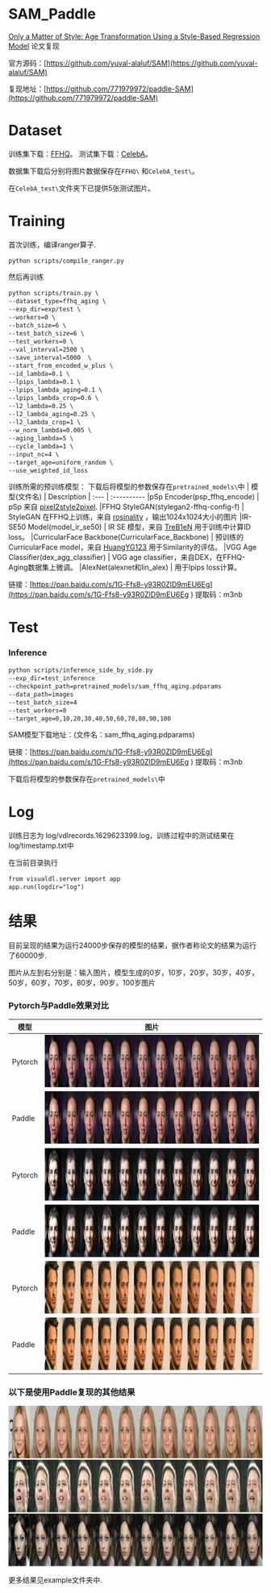 # SAM_Paddle
[Only a Matter of Style: Age Transformation Using a Style-Based Regression Model](https://paperswithcode.com/paper/only-a-matter-of-style-age-transformation) 论文复现

官方源码：[https://github.com/yuval-alaluf/SAM](https://github.com/yuval-alaluf/SAM)

复现地址：[https://github.com/771979972/paddle-SAM](https://github.com/771979972/paddle-SAM)

# Dataset
训练集下载：[FFHQ](https://github.com/NVlabs/ffhq-dataset)。
测试集下载：[CelebA](http://mmlab.ie.cuhk.edu.hk/projects/CelebA.html)。

数据集下载后分别将图片数据保存在```FFHQ\``` 和```CelebA_test\```。

在```CelebA_test\```文件夹下已提供5张测试图片。

# Training
首次训练，编译ranger算子.
```
python scripts/compile_ranger.py
```
然后再训练
```
python scripts/train.py \
--dataset_type=ffhq_aging \
--exp_dir=exp/test \
--workers=0 \
--batch_size=6 \
--test_batch_size=6 \
--test_workers=0 \
--val_interval=2500 \
--save_interval=5000  \
--start_from_encoded_w_plus \
--id_lambda=0.1 \
--lpips_lambda=0.1 \
--lpips_lambda_aging=0.1 \
--lpips_lambda_crop=0.6 \
--l2_lambda=0.25 \
--l2_lambda_aging=0.25 \
--l2_lambda_crop=1 \
--w_norm_lambda=0.005 \
--aging_lambda=5 \
--cycle_lambda=1 \
--input_nc=4 \
--target_age=uniform_random \
--use_weighted_id_loss
```
训练所需的预训练模型：
下载后将模型的参数保存在```pretrained_models\```中
| 模型(文件名) | Description
| :--- | :----------
|pSp Encoder(psp_ffhq_encode) | pSp 来自 [pixel2style2pixel](https://github.com/eladrich/pixel2style2pixel).
|FFHQ StyleGAN(stylegan2-ffhq-config-f) | StyleGAN 在FFHQ上训练，来自 [rosinality](https://github.com/rosinality/stylegan2-pytorch) ，输出1024x1024大小的图片
|IR-SE50 Model(model_ir_se50) | IR SE 模型，来自 [TreB1eN](https://github.com/TreB1eN/InsightFace_Pytorch) 用于训练中计算ID loss。
|CurricularFace Backbone(CurricularFace_Backbone)  | 预训练的 CurricularFace model，来自 [HuangYG123](https://github.com/HuangYG123/CurricularFace) 用于Similarity的评估。
|VGG Age Classifier(dex_agg_classifier) | VGG age classifier，来自DEX，在FFHQ-Aging数据集上微调。
|AlexNet(alexnet和lin_alex)  | 用于lpips loss计算。

链接：[https://pan.baidu.com/s/1G-Ffs8-y93R0ZlD9mEU6Eg](https://pan.baidu.com/s/1G-Ffs8-y93R0ZlD9mEU6Eg )
提取码：m3nb

# Test
### Inference
```
python scripts/inference_side_by_side.py 
--exp_dir=test_inference 
--checkpoint_path=pretrained_models/sam_ffhq_aging.pdparams 
--data_path=images 
--test_batch_size=4 
--test_workers=0 
--target_age=0,10,20,30,40,50,60,70,80,90,100
```
SAM模型下载地址：(文件名：sam_ffhq_aging.pdparams)

链接：[https://pan.baidu.com/s/1G-Ffs8-y93R0ZlD9mEU6Eg](https://pan.baidu.com/s/1G-Ffs8-y93R0ZlD9mEU6Eg )
提取码：m3nb

下载后将模型的参数保存在```pretrained_models\```中

# Log
训练日志为 log/vdlrecords.1629623399.log，训练过程中的测试结果在 log/timestamp.txt中

在当前目录执行

```
from visualdl.server import app
app.run(logdir="log")
```

# 结果
目前呈现的结果为运行24000步保存的模型的结果，据作者称论文的结果为运行了60000步.

图片从左到右分别是：输入图片，模型生成的0岁，10岁，20岁，30岁，40岁，50岁，60岁，70岁，80岁，90岁，100岁图片

### Pytorch与Paddle效果对比
| 模型 | 图片 |
| ------ | ------ |
| Pytorch | <img src="examples/866_torch.jpg" height = "104" width="1248"/><br/> |
| Paddle | <img src="examples/866_paddle.jpg" height = "104" width="1248"/><br/> |
| Pytorch | <img src="examples/1287_torch.jpg" height = "104" width="1248"/><br/> |
| Paddle | <img src="examples/1287_paddle.jpg" height = "104" width="1248"/><br/> |
| Pytorch | <img src="examples/2468_torch.jpg" height = "104" width="1248"/><br/> |
| Paddle | <img src="examples/2468_paddle.jpg" height = "104" width="1248"/><br/> |

### 以下是使用Paddle复现的其他结果
<img src="examples/000431_paddle.jpg" height = "104" width="1248"/><br/>
<img src="examples/001092.jpg" height = "104" width="1248"/><br/>
<img src="examples/198650.jpg" height = "104" width="1248"/><br/>

更多结果见example文件夹中.


